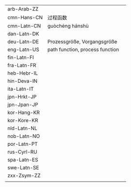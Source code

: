 | | | |
|-|-|-|
| arb-Arab-ZZ |  |  |
| cmn-Hans-CN | 过程函数 |  |
| cmn-Latn-CN | guòchéng hánshù |  |
| dan-Latn-DK |  |  |
| deu-Latn-DE | Prozessgröße, Vorgangsgröße |  |
| eng-Latn-US | path function, process function |  |
| fin-Latn-FI |  |  |
| fra-Latn-FR |  |  |
| heb-Hebr-IL |  |  |
| hin-Deva-IN |  |  |
| ita-Latn-IT |  |  |
| jpn-Hrkt-JP |  |  |
| jpn-Jpan-JP |  |  |
| kor-Hang-KR |  |  |
| kor-Kore-KR |  |  |
| nld-Latn-NL |  |  |
| nob-Latn-NO |  |  |
| por-Latn-PT |  |  |
| rus-Cyrl-RU |  |  |
| spa-Latn-ES |  |  |
| swe-Latn-SE |  |  |
| zxx-Zsym-ZZ |  |  |
|  |  |  |